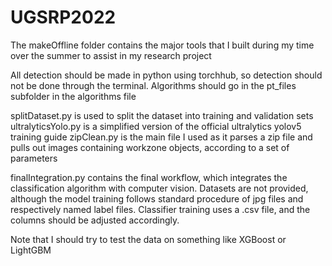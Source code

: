 # UGSRP2022
The makeOffline folder contains the major tools that I built during my time over the summer to assist in my research project

All detection should be made in python using torchhub, so detection should not be done through the terminal. Algorithms should go in the pt_files subfolder in the algorithms file

splitDataset.py is used to split the dataset into training and validation sets
ultralyticsYolo.py is a simplified version of the official ultralytics yolov5 training guide
zipClean.py is the main file I used as it parses a zip file and pulls out images containing workzone objects, according to a set of parameters


finalIntegration.py contains the final workflow, which integrates the classification algorithm with computer vision. Datasets are not provided, although the model training follows standard procedure of jpg files and respectively named label files. Classifier training uses a .csv file, and the columns should be adjusted accordingly. 

Note that I should try to test the data on something like XGBoost or LightGBM 
